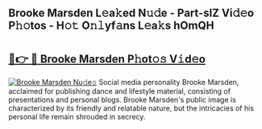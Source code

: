 ## Brooke Marsden L𝚎a𝚔ed N𝚞𝚍e - Part-sIZ Vi𝚍𝚎o P𝚑𝚘tos - H𝚘𝚝 O𝚗𝚕yf𝚊ns L𝚎a𝚔s hOmQH

# <h2><a href="http://kf68w39.oniu.top/?m=Brooke+Marsden">🔗👉 🔴 Brooke Marsden P𝚑ot𝚘𝚜 V𝚒d𝚎o</a></h2>

[![Brooke Marsden Nu𝚍e𝚜](https://i.imgur.com/0qMVB7G.gif)](http://kf68w39.oniu.top/?m=Brooke+Marsden)
Social media personality Brooke Marsden, acclaimed for publishing dance and lifestyle material, consisting of presentations and personal blogs. Brooke Marsden's public image is characterized by its friendly and relatable nature, but the intricacies of his personal life remain shrouded in secrecy.  

